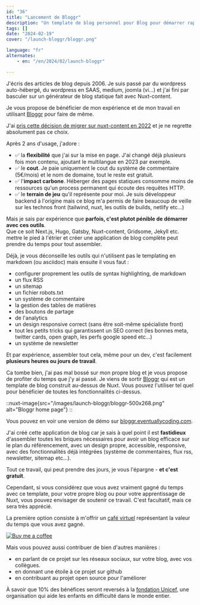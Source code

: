 ```yaml
---
id: "36"
title: "Lancement de Bloggr"
description: "Un template de blog personnel pour Blog pour démarrer rapidement"
tags: []
date: "2024-02-19"
cover: "/launch-bloggr/bloggr.png"

language: "fr"
alternates:
    - en: "/en/2024/02/launch-bloggr"

---
```



J'écris des articles de blog depuis 2006. Je suis passé par du wordpress auto-hébergé, du wordpress en SAAS, medium, joomla (vi...) et j'ai fini par basculer sur un générateur de blog statique fait avec Nuxt-content.

Je vous propose de bénéficier de mon expérience et de mon travail en utilisant [Bloggr](https://github.com/hlassiege/bloggr) pour faire de même.

J'ai [pris cette décision de migrer sur nuxt-content en 2022](https://eventuallycoding.com/2022/11/blog-migration-on-nuxt) et je ne regrette absolument pas ce choix.

Après 2 ans d'usage, j'adore :
- :white_check_mark: la **flexibilité** que j'ai sur la mise en page. J'ai changé déjà plusieurs fois mon contenu, ajoutant le multilangue en 2023 par exemple.
- :white_check_mark: le **cout**. Je paie uniquement le cout du système de commentaire (5€/mois) et le nom de domaine, tout le reste est gratuit.
- :white_check_mark: l'**impact carbone**. Héberger des pages statiques consomme moins de ressources qu'un process permanent qui écoute des requêtes HTTP.
- :white_check_mark: le **terrain de jeu** qu'il représente pour moi. Je suis développeur backend à l'origine mais ce blog m'a permis de faire beaucoup de veille sur les technos front (tailwind, nuxt, les outils de builds, netlify etc...)

Mais je sais par expérience que **parfois, c'est plutot pénible de démarrer avec ces outils**.  
Que ce soit Next.js, Hugo, Gatsby, Nuxt-content, Gridsome, Jekyll etc. mettre le pied à l'étrier et créer une application de blog complète peut prendre du temps pour tout assembler.

Déjà, je vous déconseille les outils qui n'utilisent pas le templating en markdown (ou asciidoc) mais ensuite il vous faut :

- configurer proprement les outils de syntax highlighting, de markdown
- un flux RSS
- un sitemap
- un fichier robots.txt
- un système de commentaire
- la gestion des tables de matières
- des boutons de partage
- de l'analytics
- un design responsive correct (sans être soit-même spécialiste front)
- tout les petits tricks qui garantissent un SEO correct (les bonnes meta, twitter cards, open graph, les perfs google speed etc...)
- un système de newsletter

Et par expérience, assembler tout cela, même pour un dev, c'est facilement **plusieurs heures ou jours de travail**.

Ca tombe bien, j'ai pas mal bossé sur mon propre blog et je vous propose de profiter du temps que j'y ai passé.
Je viens de sortir [Bloggr](https://github.com/hlassiege/bloggr) qui est un template de blog construit au-dessus de Nuxt. Vous pouvez l'utiliser tel quel pour bénéficier de toutes les fonctionnalités ci-dessus.

::nuxt-image{src="/images/launch-bloggr/bloggr-500x268.png" alt="Bloggr home page"}
::

Vous pouvez en voir une version de démo sur [bloggr.eventuallycoding.com](https://bloggr.eventuallycoding.com/).

J'ai créé cette application de blog car je sais à quel point il est **fastidieux** d'assembler toutes les briques nécessaires pour avoir un blog efficace sur le plan du référencement, avec un design propre, accessible, responsive, avec des fonctionnalités déjà intégrées (système de commentaires, flux rss, newsletter, sitemap etc...).

Tout ce travail, qui peut prendre des jours, je vous l'épargne - **et c'est gratuit**.

Cependant, si vous considérez que vous avez vraiment gagné du temps avec ce template, pour votre propre blog ou pour votre apprentissage de Nuxt, vous pouvez envisager de soutenir ce travail. C'est facultatif, mais ce sera très apprécié.

La première option consiste à m'offrir un [café virtuel](https://www.buymeacoffee.com/hlassiege) représentant la valeur du temps que vous avez gagné.

[![Buy me a coffee](https://www.buymeacoffee.com/assets/img/custom_images/orange_img.png)](https://www.buymeacoffee.com/hlassiege)

Mais vous pouvez aussi contribuer de bien d'autres manières :

* en parlant de ce projet sur les réseaux sociaux, sur votre blog, avec vos collègues.
* en donnant une étoile à ce projet sur github
* en contribuant au projet open source pour l'améliorer

À savoir que 10% des bénéfices seront reversés à la [fondation Unicef](https://www.unicef.org/), une organisation qui aide les enfants en difficulté dans le monde entier.


 
